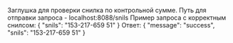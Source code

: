 Заглушка для проверки снилка по контрольной сумме. Путь для отправки запроса - localhost:8088/snils
Пример запроса с корректным снилсом:
{
    "snils":  "153-217-659 51"
}
Ответ:
{
    "message": "success",
    "snils": "153-217-659 51"
}
